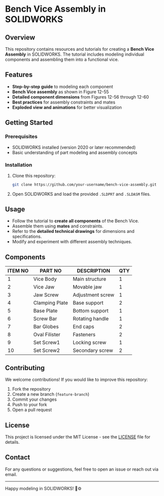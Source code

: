 # Bench Vice Assembly in SOLIDWORKS

## Overview
This repository contains resources and tutorials for creating a **Bench Vice Assembly** in SOLIDWORKS. The tutorial includes modeling individual components and assembling them into a functional vice.

## Features
- **Step-by-step guide** to modeling each component
- **Bench Vice assembly** as shown in Figure 12-55
- **Detailed component dimensions** from Figures 12-56 through 12-60
- **Best practices** for assembly constraints and mates
- **Exploded view and animations** for better visualization

## Getting Started
### Prerequisites
- SOLIDWORKS installed (version 2020 or later recommended)
- Basic understanding of part modeling and assembly concepts

### Installation
1. Clone this repository:
   ```sh
   git clone https://github.com/your-username/bench-vice-assembly.git
   ```
2. Open SOLIDWORKS and load the provided `.SLDPRT` and `.SLDASM` files.

## Usage
- Follow the tutorial to **create all components** of the Bench Vice.
- Assemble them using **mates** and constraints.
- Refer to the **detailed technical drawings** for dimensions and specifications.
- Modify and experiment with different assembly techniques.

## Components
| ITEM NO | PART NO | DESCRIPTION | QTY |
|---------|---------|-------------|-----|
| 1 | Vice Body | Main structure | 1 |
| 2 | Vice Jaw | Movable jaw | 1 |
| 3 | Jaw Screw | Adjustment screw | 1 |
| 4 | Clamping Plate | Base support | 2 |
| 5 | Base Plate | Bottom support | 1 |
| 6 | Screw Bar | Rotating handle | 1 |
| 7 | Bar Globes | End caps | 2 |
| 8 | Oval Filister | Fasteners | 2 |
| 9 | Set Screw1 | Locking screw | 1 |
| 10 | Set Screw2 | Secondary screw | 2 |

## Contributing
We welcome contributions! If you would like to improve this repository:
1. Fork the repository
2. Create a new branch (`feature-branch`)
3. Commit your changes
4. Push to your fork
5. Open a pull request

## License
This project is licensed under the MIT License - see the [LICENSE](LICENSE) file for details.

## Contact
For any questions or suggestions, feel free to open an issue or reach out via email.

---
Happy modeling in SOLIDWORKS! 🎨⚙️


